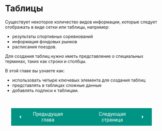 # Таблицы

Существует некоторое количество видов информации, которые следует отображать в виде сетки или таблицы, например:

* результаты спортивных соревнований
* информация фондовых рынков
* расписания поездов.

Для создания таблиц нужно иметь представление о специальных терминах, таких как строки и столбцы.

В этой главе вы узнаете как:

* использовать четыре ключевых элемента для создания таблиц
* представлять в таблицах сложные данные
* добавлять подписи к таблицам.

<div style="display: flex; justify-content: space-between; padding: 20px; margin-top:30px;"><button class="custom-button" style="background-color: rgb(0, 148, 133); color: white; font-family: 'Roboto', sans-serif; border: none; cursor: pointer; padding: 10px 20px; font-size: 16px; display: flex; align-items: center;" onclick="window.location.href='/sitetest/html/media'"><svg xmlns="http://www.w3.org/2000/svg" viewBox="0 0 24 24" style="fill: white; width: 20px; height: 20px;"><path d="M15 18l-6-6 6-6" /></svg><span style="margin: 0 10px;">Предыдущая глава</span></button><button class="custom-button" style="background-color: rgb(0, 148, 133); color: white; font-family: 'Roboto', sans-serif; border: none; cursor: pointer; padding: 10px 20px; font-size: 16px; display: flex; align-items: center;" onclick="window.location.href='/sitetest/html/tables/base'"><span style="margin: 0 10px;">Следующая страница</span><svg xmlns="http://www.w3.org/2000/svg" viewBox="0 0 24 24" style="fill: white; width: 20px; height: 20px;"><path d="M9 18l6-6-6-6" /></svg></button></div>

